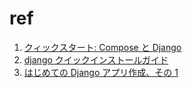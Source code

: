 # ref

1. [クィックスタート: Compose と Django](http://docs.docker.jp/compose/django.html)
2. [django クイックインストールガイド](https://docs.djangoproject.com/ja/3.0/intro/install/)
3. [はじめての Django アプリ作成、その 1](https://docs.djangoproject.com/ja/3.0/intro/tutorial01/)